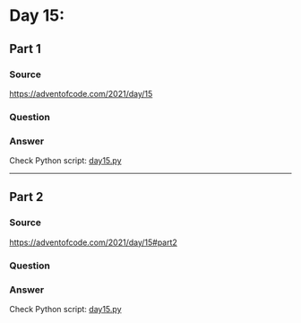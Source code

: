 # Day 15:

## Part 1

### Source

https://adventofcode.com/2021/day/15

### Question



### Answer

Check Python script: [day15.py](./day15.py)

---

## Part 2

### Source

https://adventofcode.com/2021/day/15#part2

### Question


### Answer

Check Python script: [day15.py](./day15.py)
